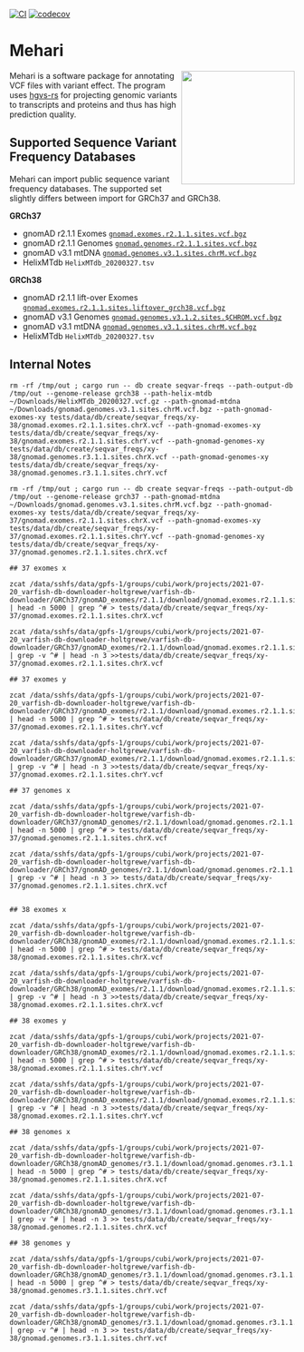 [![CI](https://github.com/bihealth/mehari/actions/workflows/rust.yml/badge.svg)](https://github.com/bihealth/mehari/actions/workflows/rust.yml)
[![codecov](https://codecov.io/gh/bihealth/mehari/branch/main/graph/badge.svg?token=B1dfb7N2n8)](https://codecov.io/gh/bihealth/mehari)

# Mehari

<img align="right" width="200" height="200" src="misc/camel.jpeg">

Mehari is a software package for annotating VCF files with variant effect.
The program uses [hgvs-rs](https://crates.io/crates/hgvs) for projecting genomic variants to transcripts and proteins and thus has high prediction quality.

## Supported Sequence Variant Frequency Databases

Mehari can import public sequence variant frequency databases.
The supported set slightly differs between import for GRCh37 and GRCh38.

**GRCh37**

- gnomAD r2.1.1 Exomes [`gnomad.exomes.r2.1.1.sites.vcf.bgz`](https://gnomad.broadinstitute.org/downloads#v2)
- gnomAD r2.1.1 Genomes [`gnomad.genomes.r2.1.1.sites.vcf.bgz`](https://gnomad.broadinstitute.org/downloads#v2)
- gnomAD v3.1 mtDNA [`gnomad.genomes.v3.1.sites.chrM.vcf.bgz`](https://gnomad.broadinstitute.org/downloads#v3-mitochondrial-dna)
- HelixMTdb `HelixMTdb_20200327.tsv`

**GRCh38**

- gnomAD r2.1.1 lift-over Exomes [`gnomad.exomes.r2.1.1.sites.liftover_grch38.vcf.bgz`](https://gnomad.broadinstitute.org/downloads#v2)
- gnomAD v3.1 Genomes [`gnomad.genomes.v3.1.2.sites.$CHROM.vcf.bgz`](https://gnomad.broadinstitute.org/downloads#v3)
- gnomAD v3.1 mtDNA [`gnomad.genomes.v3.1.sites.chrM.vcf.bgz`](https://gnomad.broadinstitute.org/downloads#v3-mitochondrial-dna)
- HelixMTdb `HelixMTdb_20200327.tsv`

## Internal Notes

```
rm -rf /tmp/out ; cargo run -- db create seqvar-freqs --path-output-db /tmp/out --genome-release grch38 --path-helix-mtdb ~/Downloads/HelixMTdb_20200327.vcf.gz --path-gnomad-mtdna ~/Downloads/gnomad.genomes.v3.1.sites.chrM.vcf.bgz --path-gnomad-exomes-xy tests/data/db/create/seqvar_freqs/xy-38/gnomad.exomes.r2.1.1.sites.chrX.vcf --path-gnomad-exomes-xy tests/data/db/create/seqvar_freqs/xy-38/gnomad.exomes.r2.1.1.sites.chrY.vcf --path-gnomad-genomes-xy tests/data/db/create/seqvar_freqs/xy-38/gnomad.genomes.r3.1.1.sites.chrX.vcf --path-gnomad-genomes-xy tests/data/db/create/seqvar_freqs/xy-38/gnomad.genomes.r3.1.1.sites.chrY.vcf

rm -rf /tmp/out ; cargo run -- db create seqvar-freqs --path-output-db /tmp/out --genome-release grch37 --path-gnomad-mtdna ~/Downloads/gnomad.genomes.v3.1.sites.chrM.vcf.bgz --path-gnomad-exomes-xy tests/data/db/create/seqvar_freqs/xy-37/gnomad.exomes.r2.1.1.sites.chrX.vcf --path-gnomad-exomes-xy tests/data/db/create/seqvar_freqs/xy-37/gnomad.exomes.r2.1.1.sites.chrY.vcf --path-gnomad-genomes-xy tests/data/db/create/seqvar_freqs/xy-37/gnomad.genomes.r2.1.1.sites.chrX.vcf
```

```
## 37 exomes x

zcat /data/sshfs/data/gpfs-1/groups/cubi/work/projects/2021-07-20_varfish-db-downloader-holtgrewe/varfish-db-downloader/GRCh37/gnomAD_exomes/r2.1.1/download/gnomad.exomes.r2.1.1.sites.chrX.vcf.bgz | head -n 5000 | grep ^# > tests/data/db/create/seqvar_freqs/xy-37/gnomad.exomes.r2.1.1.sites.chrX.vcf

zcat /data/sshfs/data/gpfs-1/groups/cubi/work/projects/2021-07-20_varfish-db-downloader-holtgrewe/varfish-db-downloader/GRCh37/gnomAD_exomes/r2.1.1/download/gnomad.exomes.r2.1.1.sites.chrX.vcf.bgz | grep -v ^# | head -n 3 >>tests/data/db/create/seqvar_freqs/xy-37/gnomad.exomes.r2.1.1.sites.chrX.vcf

## 37 exomes y

zcat /data/sshfs/data/gpfs-1/groups/cubi/work/projects/2021-07-20_varfish-db-downloader-holtgrewe/varfish-db-downloader/GRCh37/gnomAD_exomes/r2.1.1/download/gnomad.exomes.r2.1.1.sites.chrY.vcf.bgz | head -n 5000 | grep ^# > tests/data/db/create/seqvar_freqs/xy-37/gnomad.exomes.r2.1.1.sites.chrY.vcf

zcat /data/sshfs/data/gpfs-1/groups/cubi/work/projects/2021-07-20_varfish-db-downloader-holtgrewe/varfish-db-downloader/GRCh37/gnomAD_exomes/r2.1.1/download/gnomad.exomes.r2.1.1.sites.chrY.vcf.bgz | grep -v ^# | head -n 3 >>tests/data/db/create/seqvar_freqs/xy-37/gnomad.exomes.r2.1.1.sites.chrY.vcf

## 37 genomes x

zcat /data/sshfs/data/gpfs-1/groups/cubi/work/projects/2021-07-20_varfish-db-downloader-holtgrewe/varfish-db-downloader/GRCh37/gnomAD_genomes/r2.1.1/download/gnomad.genomes.r2.1.1.sites.chrX.vcf.bgz | head -n 5000 | grep ^# > tests/data/db/create/seqvar_freqs/xy-37/gnomad.genomes.r2.1.1.sites.chrX.vcf

zcat /data/sshfs/data/gpfs-1/groups/cubi/work/projects/2021-07-20_varfish-db-downloader-holtgrewe/varfish-db-downloader/GRCh37/gnomAD_genomes/r2.1.1/download/gnomad.genomes.r2.1.1.sites.chrX.vcf.bgz | grep -v ^# | head -n 3 >> tests/data/db/create/seqvar_freqs/xy-37/gnomad.genomes.r2.1.1.sites.chrX.vcf


## 38 exomes x

zcat /data/sshfs/data/gpfs-1/groups/cubi/work/projects/2021-07-20_varfish-db-downloader-holtgrewe/varfish-db-downloader/GRCh38/gnomAD_exomes/r2.1.1/download/gnomad.exomes.r2.1.1.sites.chrX.vcf.bgz | head -n 5000 | grep ^# > tests/data/db/create/seqvar_freqs/xy-38/gnomad.exomes.r2.1.1.sites.chrX.vcf

zcat /data/sshfs/data/gpfs-1/groups/cubi/work/projects/2021-07-20_varfish-db-downloader-holtgrewe/varfish-db-downloader/GRCh38/gnomAD_exomes/r2.1.1/download/gnomad.exomes.r2.1.1.sites.chrX.vcf.bgz | grep -v ^# | head -n 3 >>tests/data/db/create/seqvar_freqs/xy-38/gnomad.exomes.r2.1.1.sites.chrX.vcf

## 38 exomes y

zcat /data/sshfs/data/gpfs-1/groups/cubi/work/projects/2021-07-20_varfish-db-downloader-holtgrewe/varfish-db-downloader/GRCh38/gnomAD_exomes/r2.1.1/download/gnomad.exomes.r2.1.1.sites.chrY.vcf.bgz | head -n 5000 | grep ^# > tests/data/db/create/seqvar_freqs/xy-38/gnomad.exomes.r2.1.1.sites.chrY.vcf

zcat /data/sshfs/data/gpfs-1/groups/cubi/work/projects/2021-07-20_varfish-db-downloader-holtgrewe/varfish-db-downloader/GRCh38/gnomAD_exomes/r2.1.1/download/gnomad.exomes.r2.1.1.sites.chrY.vcf.bgz | grep -v ^# | head -n 3 >>tests/data/db/create/seqvar_freqs/xy-38/gnomad.exomes.r2.1.1.sites.chrY.vcf

## 38 genomes x

zcat /data/sshfs/data/gpfs-1/groups/cubi/work/projects/2021-07-20_varfish-db-downloader-holtgrewe/varfish-db-downloader/GRCh38/gnomAD_genomes/r3.1.1/download/gnomad.genomes.r3.1.1.sites.chrX.vcf.bgz | head -n 5000 | grep ^# > tests/data/db/create/seqvar_freqs/xy-38/gnomad.genomes.r2.1.1.sites.chrX.vcf

zcat /data/sshfs/data/gpfs-1/groups/cubi/work/projects/2021-07-20_varfish-db-downloader-holtgrewe/varfish-db-downloader/GRCh38/gnomAD_genomes/r3.1.1/download/gnomad.genomes.r3.1.1.sites.chrX.vcf.bgz | grep -v ^# | head -n 3 >> tests/data/db/create/seqvar_freqs/xy-38/gnomad.genomes.r2.1.1.sites.chrX.vcf

## 38 genomes y

zcat /data/sshfs/data/gpfs-1/groups/cubi/work/projects/2021-07-20_varfish-db-downloader-holtgrewe/varfish-db-downloader/GRCh38/gnomAD_genomes/r3.1.1/download/gnomad.genomes.r3.1.1.sites.chrY.vcf.bgz | head -n 5000 | grep ^# > tests/data/db/create/seqvar_freqs/xy-38/gnomad.genomes.r3.1.1.sites.chrY.vcf

zcat /data/sshfs/data/gpfs-1/groups/cubi/work/projects/2021-07-20_varfish-db-downloader-holtgrewe/varfish-db-downloader/GRCh38/gnomAD_genomes/r3.1.1/download/gnomad.genomes.r3.1.1.sites.chrY.vcf.bgz | grep -v ^# | head -n 3 >> tests/data/db/create/seqvar_freqs/xy-38/gnomad.genomes.r3.1.1.sites.chrY.vcf

```
